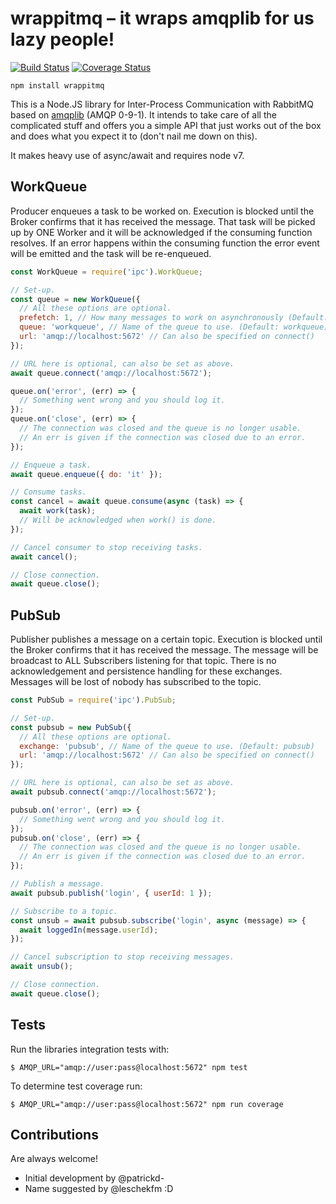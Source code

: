 # wrappitmq – it wraps amqplib for us lazy people!

[![Build Status](https://travis-ci.org/patrickd-/wrappitmq.node.svg?branch=master)](https://travis-ci.org/patrickd-/wrappitmq.node) [![Coverage Status](https://coveralls.io/repos/github/patrickd-/wrappitmq.node/badge.svg)](https://coveralls.io/github/patrickd-/wrappitmq.node)

```
npm install wrappitmq
```

This is a Node.JS library for Inter-Process Communication with RabbitMQ based on
[amqplib](https://github.com/squaremo/amqp.node) (AMQP 0-9-1). It intends to
take care of all the complicated stuff and offers you a simple API that just
works out of the box and does what you expect it to (don't nail me down on this).

It makes heavy use of async/await and requires node v7.


## WorkQueue

Producer enqueues a task to be worked on. Execution is blocked until the Broker
confirms that it has received the message. That task will be picked up by ONE
Worker and it will be acknowledged if the consuming function resolves. If an
error happens within the consuming function the error event will be emitted and
the task will be re-enqueued.

```javascript
const WorkQueue = require('ipc').WorkQueue;

// Set-up.
const queue = new WorkQueue({
  // All these options are optional.
  prefetch: 1, // How many messages to work on asynchronously (Default: 1)
  queue: 'workqueue', // Name of the queue to use. (Default: workqueue)
  url: 'amqp://localhost:5672' // Can also be specified on connect()
});

// URL here is optional, can also be set as above.
await queue.connect('amqp://localhost:5672');

queue.on('error', (err) => {
  // Something went wrong and you should log it.
});
queue.on('close', (err) => {
  // The connection was closed and the queue is no longer usable.
  // An err is given if the connection was closed due to an error.
});

// Enqueue a task.
await queue.enqueue({ do: 'it' });

// Consume tasks.
const cancel = await queue.consume(async (task) => {
  await work(task);
  // Will be acknowledged when work() is done.
});

// Cancel consumer to stop receiving tasks.
await cancel();

// Close connection.
await queue.close();
```

## PubSub

Publisher publishes a message on a certain topic. Execution is blocked until the
Broker confirms that it has received the message. The message will be broadcast
to ALL Subscribers listening for that topic. There is no acknowledgement and
persistence handling for these exchanges. Messages will be lost of nobody has
subscribed to the topic.

```javascript
const PubSub = require('ipc').PubSub;

// Set-up.
const pubsub = new PubSub({
  // All these options are optional.
  exchange: 'pubsub', // Name of the queue to use. (Default: pubsub)
  url: 'amqp://localhost:5672' // Can also be specified on connect()
});

// URL here is optional, can also be set as above.
await pubsub.connect('amqp://localhost:5672');

pubsub.on('error', (err) => {
  // Something went wrong and you should log it.
});
pubsub.on('close', (err) => {
  // The connection was closed and the queue is no longer usable.
  // An err is given if the connection was closed due to an error.
});

// Publish a message.
await pubsub.publish('login', { userId: 1 });

// Subscribe to a topic.
const unsub = await pubsub.subscribe('login', async (message) => {
  await loggedIn(message.userId);
});

// Cancel subscription to stop receiving messages.
await unsub();

// Close connection.
await queue.close();
```

## Tests

Run the libraries integration tests with:
```
$ AMQP_URL="amqp://user:pass@localhost:5672" npm test
```

To determine test coverage run:
```
$ AMQP_URL="amqp://user:pass@localhost:5672" npm run coverage
```

## Contributions

Are always welcome!

* Initial development by @patrickd-
* Name suggested by @leschekfm :D
